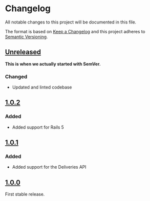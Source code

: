 # Changelog

All notable changes to this project will be documented in this file.

The format is based on [Keep a Changelog](http://keepachangelog.com/en/1.0.0/) and this project
adheres to [Semantic Versioning](http://semver.org/spec/v2.0.0.html).

## [Unreleased]

**This is when we actually started with SemVer.**

### Changed

- Updated and linted codebase

## [1.0.2]

### Added

- Added support for Rails 5

## [1.0.1]

### Added

- Added support for the Deliveries API

## [1.0.0]

First stable release.

[Unreleased]: https://github.com/aldesantis/hertz/compare/v1.0.2...HEAD
[1.0.2]: https://github.com/aldesantis/hertz/compare/v1.0.1...v1.0.2
[1.0.1]: https://github.com/aldesantis/hertz/compare/v1.0.0...v1.0.1
[1.0.0]: https://github.com/aldesantis/hertz/tree/v1.0.0
